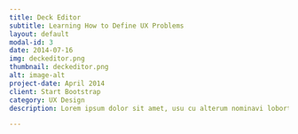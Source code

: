 ```yaml
---
title: Deck Editor
subtitle: Learning How to Define UX Problems
layout: default
modal-id: 3
date: 2014-07-16
img: deckeditor.png
thumbnail: deckeditor.png
alt: image-alt
project-date: April 2014
client: Start Bootstrap
category: UX Design
description: Lorem ipsum dolor sit amet, usu cu alterum nominavi lobortis. At duo novum diceret. Tantas apeirian vix et, usu sanctus postulant inciderint ut, populo diceret necessitatibus in vim. Cu eum dicam feugiat noluisse.

---
```

